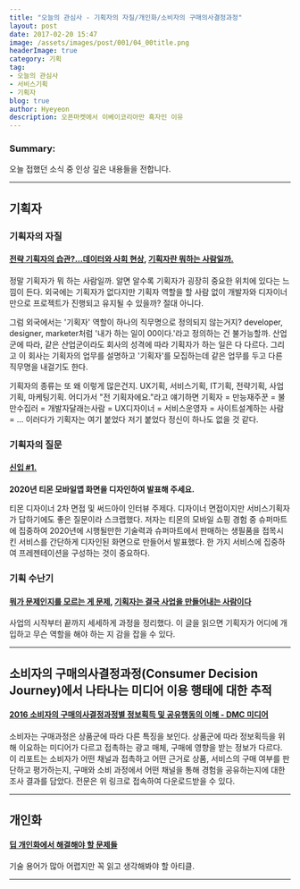 ```yaml
---
title: "오늘의 관심사 - 기획자의 자질/개인화/소비자의 구매의사결정과정"
layout: post
date: 2017-02-20 15:47
image: /assets/images/post/001/04_00title.png
headerImage: true
category: 기획
tag:
- 오늘의 관심사
- 서비스기획
- 기획자
blog: true
author: Hyeyeon
description: 오픈마켓에서 이베이코리아만 흑자인 이유
---
```


### Summary:

오늘 접했던 소식 중 인상 깊은 내용들을 전합니다.

---

## 기획자

### 기획자의 자질

#### [전략 기획자의 습관?…데이터와 사회 현상](http://www.mobiinside.com/kr/2017/02/15/peter_routine/), [기획자란 뭐하는 사람일까.](https://minieetea.com/2013/08/archives/452)

정말 기획자가 뭐 하는 사람일까. 알면 알수록 기획자가 굉장히 중요한 위치에 있다는 느낌이 든다. 외국에는 기획자가 없다지만 기획자 역할을 할 사람 없이 개발자와 디자이너만으로 프로젝트가 진행되고 유지될 수 있을까? 절대 아니다.

그럼 외국에서는 '기획자' 역할이 하나의 직무명으로 정의되지 않는거지? developer, designer, marketer처럼 '내가 하는 일이 00이다.'라고 정의하는 건 불가능할까. 산업군에 따라, 같은 산업군이라도 회사의 성격에 따라 기획자가 하는 일은 다 다르다. 그리고 이 회사는 기획자의 업무를 설명하고 '기획자'를 모집하는데 같은 업무를 두고 다른 직무명을 내걸기도 한다.

기획자의 종류는 또 왜 이렇게 많은건지. UX기획, 서비스기획, IT기획, 전략기획, 사업기획, 마케팅기획. 어디가서 "전 기획자에요."라고 얘기하면 기획자 = 만능재주꾼 = 불만수집러 = 개발자달래는사람 = UX디자이너 = 서비스운영자 = 사이트설계하는 사람 = ... 이러다가 기획자는 여기 붙었다 저기 붙었다 정신이 하나도 없을 것 같다.

### 기획자의 질문

#### [신입 #1.](https://brunch.co.kr/@creative/71)

**2020년 티몬 모바일앱 화면을 디자인하여 발표해 주세요.**

티몬 디자이너 2차 면접 및 써드아이 인터뷰 주제다. 디자이너 면접이지만 서비스기획자가 답하기에도 좋은 질문이라 스크랩했다. 저자는 티몬의 모바일 쇼핑 경험 중 슈퍼마트에 집중하여 2020년에 시행될만한 기술력과 슈퍼마트에서 판매하는 생필품을 접목시킨 서비스를 간단하게 디자인된 화면으로 만들어서 발표했다. 한 가지 서비스에 집중하여 프레젠테이션을 구성하는 것이 중요하다.

### 기획 수난기

#### [뭐가 문제인지를 모르는 게 문제](https://brunch.co.kr/@leoyang99/5), [기획자는 결국 사업을 만들어내는 사람이다](https://brunch.co.kr/@wjdrudwls87/17)

사업의 시작부터 끝까지 세세하게 과정을 정리했다. 이 글을 읽으면 기획자가 어디에 개입하고 무슨 역할을 해야 하는 지 감을 잡을 수 있다.

---

## 소비자의 구매의사결정과정(Consumer Decision Journey)에서 나타나는 미디어 이용 행태에 대한 추적

#### [2016 소비자의 구매의사결정과정별 정보획득 및 공유행동의 이해 - DMC 미디어](http://www.itworld.co.kr/techlibrary/103475)

소비자는 구매과정은 상품군에 따라 다른 특징을 보인다. 상품군에 따라 정보획득을 위해 이요하는 미디어가 다르고 접촉하는 광고 매체, 구매에 영향을 받는 정보가 다르다. 이 리포트는  소비자가 어떤 채널과 접촉하고 어떤 근거로 상품, 서비스의 구매 여부를 판단하고 평가하는지, 구매와 소비 과정에서 어떤 채널을 통해 경험을 공유하는지에 대한 조사 결과를 담았다. 전문은 위 링크로 접속하여 다운로드받을 수 있다.

---

## 개인화

#### [딥 개인화에서 해결해야 할 문제들](http://bahnsville.tistory.com/1142)

기술 용어가 많아 어렵지만 꼭 읽고 생각해봐야 할 아티클.

---
